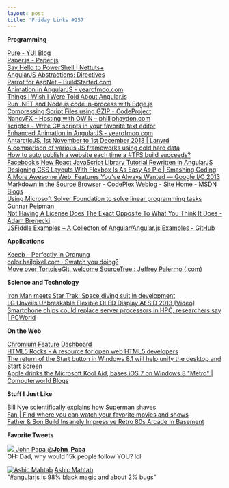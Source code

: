 ```yaml
---
layout: post
title: 'Friday Links #257'
---
```

**Programming**

[Pure - YUI Blog](http://www.yuiblog.com/blog/2013/05/30/pure/)  
[Paper.js - Paper.js](http://paperjs.org/)  
[Say Hello to PowerShell | Nettuts+](http://net.tutsplus.com/tutorials/asp-net/say-hello-to-powershell/)  
[AngularJS Abstractions: Directives](http://odetocode.com/blogs/scott/archive/2013/05/28/angularjs-abstractions-directives.aspx)  
[Parrot for AspNet – BuildStarted.com](http://buildstarted.com/2013/05/30/parrot-for-aspnet/)  
[Animation in AngularJS - yearofmoo.com](http://www.yearofmoo.com/2013/04/animation-in-angularjs.html)  
[Things I Wish I Were Told About Angular.js](http://ruoyusun.com/2013/05/25/things-i-wish-i-were-told-about-angular-js.html)  
[Run .NET and Node.js code in-process with Edge.js](http://www.infoq.com/articles/the_edge_of_net_and_node)  
[Compressing Script Files using GZIP - CodeProject](http://www.codeproject.com/Tips/600237/Compressing-Script-Files-using-GZIP)  
[NancyFX - Hosting with OWIN – philliphaydon.com](http://www.philliphaydon.com/2013/05/nancyfx-hosting-with-owin/)  
[scriptcs - Write C# scripts in your favorite text editor](http://scriptcs.net/)  
[Enhanced Animation in AngularJS - yearofmoo.com](http://www.yearofmoo.com/2013/05/enhanced-animations-in-angularjs.html)  
[AntarcticJS, 1st November to 1st December 2013 | Lanyrd](http://lanyrd.com/2013/antarcticjs/)  
[A comparison of various JS frameworks using cold hard data](http://codeofrob.com/entries/a-comparison-of-various-js-frameworks-using-cold-hard-data.html)  
[How to auto publish a website each time a #TFS build succeeds?](http://www.kunal-chowdhury.com/2013/05/how-to-auto-deploy-after-build-in-tfs.html)  
[Facebook’s New React JavaScript Library Tutorial Rewritten in AngularJS](https://medium.com/make-your-own-apps/e71bcedc36b)  
[Designing CSS Layouts With Flexbox Is As Easy As Pie | Smashing Coding](http://coding.smashingmagazine.com/2013/05/22/centering-elements-with-flexbox/)  
[A More Awesome Web: Features You've Always Wanted — Google I/O 2013](https://developers.google.com/events/io/sessions/324706714)  
[Markdown in the Source Browser - CodePlex Weblog - Site Home - MSDN Blogs](http://blogs.msdn.com/b/codeplex/archive/2013/05/25/markdown-in-the-source-browser.aspx?utm_source=feedly)  
[Using Microsoft Solver Foundation to solve linear programming tasks Gunnar Peipman](http://gunnarpeipman.com/2013/02/using-microsoft-solver-foundation-to-solve-linear-programming-tasks/?utm_source=feedburner&utm_medium=feed&utm_campaign=Feed%3A+gunnarpeipman+%28Gunnar+Peipman%27s+Programming+Blog%29)  
[Not Having A License Does The Exact Opposite To What You Think It Does - Adam Brenecki](http://adam.brenecki.id.au/blog/not-having-a-license-does-the-exact-opposite-to-what-you-think-it-does/)  
[JSFiddle Examples – A Collecton of Angular/Angular.js Examples - GitHub](https://github.com/angular/angular.js/wiki/JsFiddle-Examples)

**Applications**

[Keeeb – Perfectly in Ordnung](https://keeeb.com/)  
[color.hailpixel.com · Swatch you doing?](http://color.hailpixel.com/)  
[Move over TortoiseGit, welcome SourceTree : Jeffrey Palermo (.com)](http://jeffreypalermo.com/blog/move-over-tortoisegit-welcome-sourcetree/)

**Science and Technology**

[Iron Man meets Star Trek: Space diving suit in development](http://www.gizmag.com/space-diving-iron-man-suit/27659/)  
[LG Unveils Unbreakable Flexible OLED Display At SID 2013 [Video]](http://www.bitrebels.com/technology/lg-unbreakable-flexible-oled-display/)  
[Smartphone chips could replace server processors in HPC, researchers say | PCWorld](http://www.pcworld.com/article/2039798/smartphone-chips-could-replace-server-processors-in-hpc-researchers-say.html)

**On the Web**

[Chromium Feature Dashboard](http://www.chromestatus.com/features)  
[HTML5 Rocks - A resource for open web HTML5 developers](http://www.html5rocks.com/en/)  
[The return of the Start button in Windows 8.1 will help unify the desktop and Start Screen](http://thenextweb.com/microsoft/2013/05/29/the-return-of-the-start-button-to-windows-8-will-dovetail-with-ui-to-unify-the-desktop-and-start-screen/)  
[Apple drinks the Microsoft Kool Aid, bases iOS 7 on Windows 8 "Metro" | Computerworld Blogs](http://blogs.computerworld.com/ios/22132/apple-drinks-microsoft-kool-aid-bases-ios-7-windows-8-metro)

**Stuff I Just Like**

[Bill Nye scientifically explains how Superman shaves](http://io9.com/bill-nye-scientifically-explains-how-superman-shaves-510090170)  
[Fan | Find where you can watch your favorite movies and shows](http://www.fan.tv/tv)  
[Father & Son Build Insanely Impressive Retro 80s Arcade In Basement](http://www.bitrebels.com/geek/insanely-impressive-retro-80s-arcade/)

**Favorite Tweets**

[![](https://si0.twimg.com/profile_images/2513304786/ududkrhfpysseeidseo9_normal.png) John Papa @**John_Papa**](https://twitter.com/John_Papa)  
OH: Dad, why would 15k people follow YOU? lol 

[![Ashic Mahtab](https://twimg0-a.akamaihd.net/profile_images/1135371649/ddec5b40-1871-4cc7-b8a4-67f0e43dac03_normal.png)](https://twitter.com/ashic) [Ashic Mahtab](https://twitter.com/ashic)  
"[#angularjs](https://twitter.com/search?q=%23angularjs&src=hash) is 98% black magic and about 2% bugs" 
